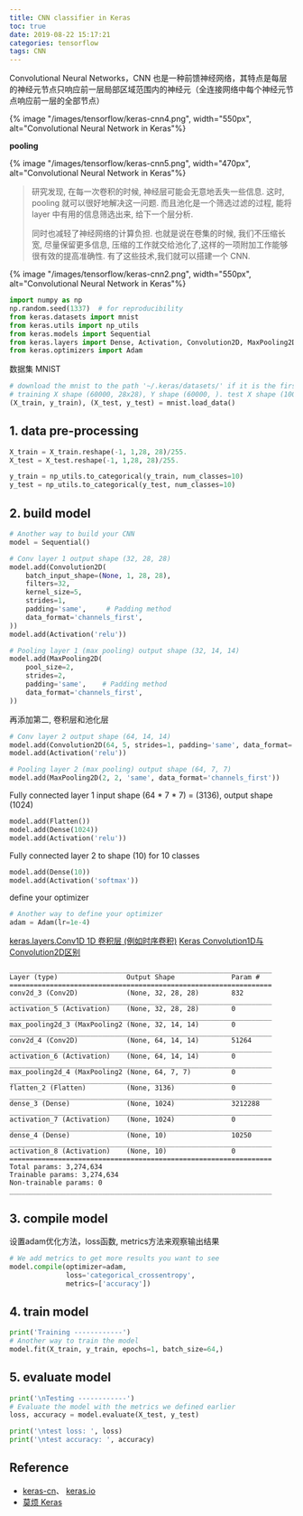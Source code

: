 ```yaml
---
title: CNN classifier in Keras
toc: true
date: 2019-08-22 15:17:21
categories: tensorflow
tags: CNN
---
```


Convolutional Neural Networks，CNN 也是一种前馈神经网络，其特点是每层的神经元节点只响应前一层局部区域范围内的神经元（全连接网络中每个神经元节点响应前一层的全部节点）

<!-- more -->

{% image "/images/tensorflow/keras-cnn4.png", width="550px", alt="Convolutional Neural Network in Keras"%}

**pooling**

{% image "/images/tensorflow/keras-cnn5.png", width="470px", alt="Convolutional Neural Network in Keras"%}

> 研究发现, 在每一次卷积的时候, 神经层可能会无意地丢失一些信息. 这时, pooling 就可以很好地解决这一问题. 而且池化是一个筛选过滤的过程, 能将 layer 中有用的信息筛选出来, 给下一个层分析. 
>
> 同时也减轻了神经网络的计算负担. 也就是说在卷集的时候, 我们不压缩长宽, 尽量保留更多信息, 压缩的工作就交给池化了,这样的一项附加工作能够很有效的提高准确性. 有了这些技术,我们就可以搭建一个 CNN.

{% image "/images/tensorflow/keras-cnn2.png", width="550px", alt="Convolutional Neural Network in Keras"%}

```python
import numpy as np
np.random.seed(1337)  # for reproducibility
from keras.datasets import mnist
from keras.utils import np_utils
from keras.models import Sequential
from keras.layers import Dense, Activation, Convolution2D, MaxPooling2D, Flatten
from keras.optimizers import Adam
```

数据集 MNIST

```python
# download the mnist to the path '~/.keras/datasets/' if it is the first time to be called
# training X shape (60000, 28x28), Y shape (60000, ). test X shape (10000, 28x28), Y shape (10000, )
(X_train, y_train), (X_test, y_test) = mnist.load_data()
```

## 1. data pre-processing

```python
X_train = X_train.reshape(-1, 1,28, 28)/255.
X_test = X_test.reshape(-1, 1,28, 28)/255.

y_train = np_utils.to_categorical(y_train, num_classes=10)
y_test = np_utils.to_categorical(y_test, num_classes=10)
```

## 2. build model

```python
# Another way to build your CNN
model = Sequential()

# Conv layer 1 output shape (32, 28, 28)
model.add(Convolution2D(
    batch_input_shape=(None, 1, 28, 28),
    filters=32,
    kernel_size=5,
    strides=1,
    padding='same',     # Padding method
    data_format='channels_first',
))
model.add(Activation('relu'))

# Pooling layer 1 (max pooling) output shape (32, 14, 14)
model.add(MaxPooling2D(
    pool_size=2,
    strides=2,
    padding='same',    # Padding method
    data_format='channels_first',
))
```

再添加第二, 卷积层和池化层

```python
# Conv layer 2 output shape (64, 14, 14)
model.add(Convolution2D(64, 5, strides=1, padding='same', data_format='channels_first'))
model.add(Activation('relu'))

# Pooling layer 2 (max pooling) output shape (64, 7, 7)
model.add(MaxPooling2D(2, 2, 'same', data_format='channels_first'))
```

Fully connected layer 1 input shape (64 \* 7 \* 7) = (3136), output shape (1024)

```python
model.add(Flatten())
model.add(Dense(1024))
model.add(Activation('relu'))
```

Fully connected layer 2 to shape (10) for 10 classes

```python 
model.add(Dense(10))
model.add(Activation('softmax'))
```

define your optimizer

```python
# Another way to define your optimizer
adam = Adam(lr=1e-4)
```

[keras.layers.Conv1D 1D 卷积层 (例如时序卷积)](https://keras.io/zh/layers/convolutional/)
[Keras Convolution1D与Convolution2D区别](https://blog.csdn.net/qq_19707521/article/details/78486185)

    _________________________________________________________________
    Layer (type)                 Output Shape              Param #   
    =================================================================
    conv2d_3 (Conv2D)            (None, 32, 28, 28)        832       
    _________________________________________________________________
    activation_5 (Activation)    (None, 32, 28, 28)        0         
    _________________________________________________________________
    max_pooling2d_3 (MaxPooling2 (None, 32, 14, 14)        0         
    _________________________________________________________________
    conv2d_4 (Conv2D)            (None, 64, 14, 14)        51264     
    _________________________________________________________________
    activation_6 (Activation)    (None, 64, 14, 14)        0         
    _________________________________________________________________
    max_pooling2d_4 (MaxPooling2 (None, 64, 7, 7)          0         
    _________________________________________________________________
    flatten_2 (Flatten)          (None, 3136)              0         
    _________________________________________________________________
    dense_3 (Dense)              (None, 1024)              3212288   
    _________________________________________________________________
    activation_7 (Activation)    (None, 1024)              0         
    _________________________________________________________________
    dense_4 (Dense)              (None, 10)                10250     
    _________________________________________________________________
    activation_8 (Activation)    (None, 10)                0         
    =================================================================
    Total params: 3,274,634
    Trainable params: 3,274,634
    Non-trainable params: 0
    _________________________________________________________________


## 3. compile model

设置adam优化方法，loss函数, metrics方法来观察输出结果

```python
# We add metrics to get more results you want to see
model.compile(optimizer=adam,
              loss='categorical_crossentropy',
              metrics=['accuracy'])
```

## 4. train model

```python
print('Training ------------')
# Another way to train the model
model.fit(X_train, y_train, epochs=1, batch_size=64,)
```

## 5. evaluate model

```python
print('\nTesting ------------')
# Evaluate the model with the metrics we defined earlier
loss, accuracy = model.evaluate(X_test, y_test)

print('\ntest loss: ', loss)
print('\ntest accuracy: ', accuracy)
```

## Reference

- [keras-cn][1]、 [keras.io][2]
- [莫烦 Keras][4]

[1]: https://keras-cn.readthedocs.io/en/latest/backend/
[2]: https://keras.io/
[4]: https://morvanzhou.github.io/tutorials/machine-learning/keras/